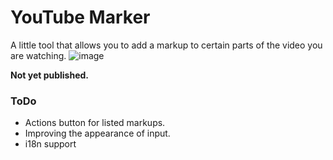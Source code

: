 
# YouTube Marker
A little tool that allows you to add a markup to certain parts of the video you are watching.
![image](https://user-images.githubusercontent.com/26327664/182008684-d72cda94-ddbe-43fd-b1be-9fa12f47f3bd.png)


**Not yet published.**
### ToDo
- Actions button for listed markups.
- Improving the appearance of input.
- i18n support




